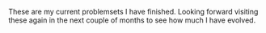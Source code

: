 These are my current problemsets I have finished. Looking forward visiting these again in the next couple of months to see how much I have evolved.
